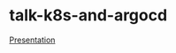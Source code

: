# talk-k8s-and-argocd

[Presentation](https://carsonoid.github.io/talk-k8s-and-argocd//SLIDES.html)
